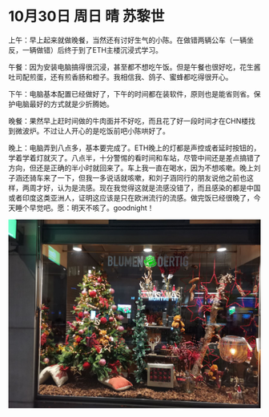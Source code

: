 # 10月30日 周日 晴 苏黎世

上午：早上起来就做晚餐，当然还有讨好生气的小陈。在做错两辆公车（一辆坐反，一辆做错）后终于到了ETH主楼沉浸式学习。

午餐：因为安装电脑搞得很沉浸，甚至都不想吃午饭。但是午餐也很好吃，花生酱吐司配煎蛋，还有煎香肠和橙子。我相信我、鸽子、蜜蜂都吃得很开心。

下午：电脑基本配置已经做好了，下午的时间都在装软件，原则也是能省则省。保护电脑最好的方式就是少折腾她。

晚餐：果然早上赶时间做的牛肉面并不好吃，而且花了好一段时间才在CHN楼找到微波炉。不过让人开心的是吃饭前吧小陈哄好了。

晚上：电脑弄到八点多，基本要完成了。ETH晚上的灯都是声控或者延时按钮的，学着学着灯就灭了。八点半，十分警惕的看时间和车站，尽管中间还是差点搞错了方向，但还是正确的半小时就回来了。车上我一直在喝水，因为不想咳嗽。晚上刘子涵还骑车来了一下，但我一多说话就咳嗽，和刘子涵同行的朋友说他之前也这样，两周才好，认为是流感。现在我觉得这就是流感没错了，而且感染的都是中国或者印度这类亚洲人，证明这应该是只在欧洲流行的流感。做完饭已经很晚了，今天睡个早觉吧。愿：明天不咳了。goodnight！


![image](images\\635f045351f805f6b52aba35.jpg)





